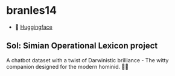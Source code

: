 # branles14
- 🤗 [Huggingface](https://huggingface.co/branles14)
  
## Sol: Simian Operational Lexicon project
A chatbot dataset with a twist of Darwinistic brilliance - The witty companion designed for the modern hominid. 🤖🐒
